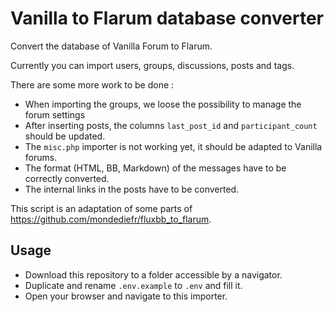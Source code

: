 # Vanilla to Flarum database converter
Convert the database of Vanilla Forum to Flarum.

Currently you can import users, groups, discussions, posts and tags.

There are some more work to be done :

- When importing the groups, we loose the possibility to manage the forum settings
- After inserting posts, the columns `last_post_id` and `participant_count` should be updated.
- The `misc.php` importer is not working yet, it should be adapted to Vanilla forums.
- The format (HTML, BB, Markdown) of the messages have to be correctly converted.
- The internal links in the posts have to be converted.

This script is an adaptation of some parts of https://github.com/mondediefr/fluxbb_to_flarum.

## Usage

- Download this repository to a folder accessible by a navigator.
- Duplicate and rename `.env.example` to `.env` and fill it.
- Open your browser and navigate to this importer.

